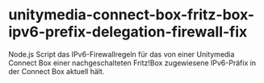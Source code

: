# unitymedia-connect-box-fritz-box-ipv6-prefix-delegation-firewall-fix
Node.js Script das IPv6-Firewallregeln für das von einer Unitymedia Connect Box einer nachgeschalteten Fritz!Box zugewiesene IPv6-Präfix in der Connect Box aktuell hält.
